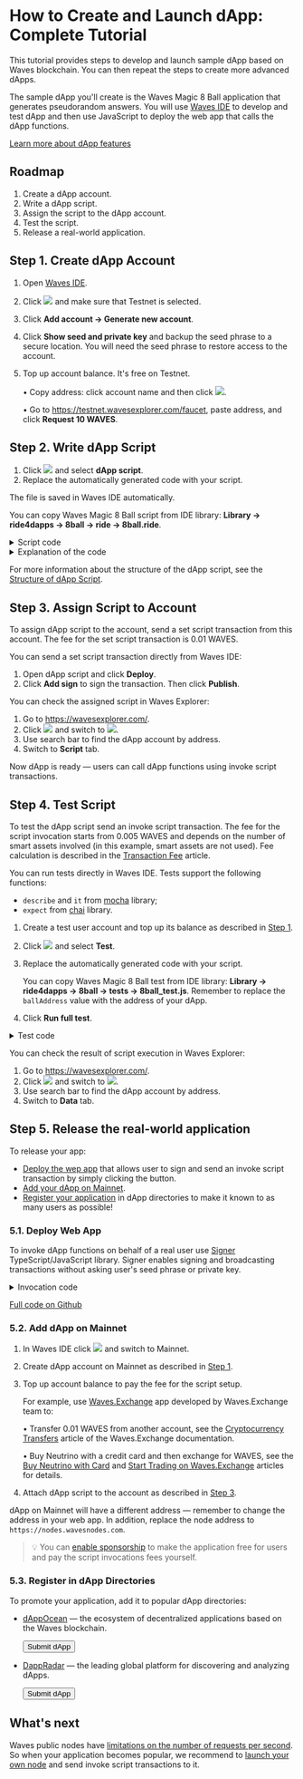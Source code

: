 # How to Create and Launch dApp: Complete Tutorial

This tutorial provides steps to develop and launch sample dApp based on Waves blockchain. You can then repeat the steps to create more advanced dApps.

The sample dApp you'll create is the Waves Magic 8 Ball application that generates pseudorandom answers. You will use [Waves IDE](https://waves-ide.com/) to develop and test dApp and then use JavaScript to deploy the web app that calls the dApp functions.

[Learn more about dApp features](/en/building-apps/smart-contracts/what-is-a-dapp)

## Roadmap

1. Create a dApp account.
2. Write a dApp script.
3. Assign the script to the dApp account.
4. Test the script.
5. Release a real-world application.

## Step 1. Create dApp Account

1. Open [Waves IDE](https://waves-ide.com/).
2. Click ![](./_assets/ide-settings.png) and make sure that Testnet is selected.
3. Click **Add account → Generate new account**.
4. Click **Show seed and private key** and backup the seed phrase to a secure location. You will need the seed phrase to restore access to the account.
5. Top up account balance. It's free on Testnet.

   • Copy address: click account name and then click ![](./_assets/copy-button.png).

   • Go to <https://testnet.wavesexplorer.com/faucet>, paste address, and click **Request 10 WAVES**.

## Step 2. Write dApp Script

1. Click ![](./_assets/add-script-button.png) and select **dApp script**.
2. Replace the automatically generated code with your script.

The file is saved in Waves IDE automatically.

You can copy Waves Magic 8 Ball script from IDE library: **Library → ride4dapps → 8ball → ride → 8ball.ride**.

<details><summary>Script code</summary>
<p>
<code>
{-# STDLIB_VERSION 3 #-}<br>
{-# CONTENT_TYPE DAPP #-}<br>
{-# SCRIPT_TYPE ACCOUNT #-}<br>
<br>
let answersCount = 20<br>
let answers = <br>
&nbsp;&nbsp;&nbsp;&nbsp;["It is certain.",<br>
&nbsp;&nbsp;&nbsp;&nbsp;"It is decidedly so.",<br>
&nbsp;&nbsp;&nbsp;&nbsp;"Without a doubt.",<br>
&nbsp;&nbsp;&nbsp;&nbsp;"Yes - definitely.",<br>
&nbsp;&nbsp;&nbsp;&nbsp;"You may rely on it.",<br>
&nbsp;&nbsp;&nbsp;&nbsp;"As I see it, yes.",<br>
&nbsp;&nbsp;&nbsp;&nbsp;"Most likely.",<br>
&nbsp;&nbsp;&nbsp;&nbsp;"Outlook good.",<br>
&nbsp;&nbsp;&nbsp;&nbsp;"Yes.",<br>
&nbsp;&nbsp;&nbsp;&nbsp;"Signs point to yes.",<br>
&nbsp;&nbsp;&nbsp;&nbsp;"Reply hazy, try again.",<br>
&nbsp;&nbsp;&nbsp;&nbsp;"Ask again later.",<br>
&nbsp;&nbsp;&nbsp;&nbsp;"Better not tell you now.",<br>
&nbsp;&nbsp;&nbsp;&nbsp;"Cannot predict now.",<br>
&nbsp;&nbsp;&nbsp;&nbsp;"Concentrate and ask again.",<br>
&nbsp;&nbsp;&nbsp;&nbsp;"Don't count on it.",<br>
&nbsp;&nbsp;&nbsp;&nbsp;"My reply is no.",<br>
&nbsp;&nbsp;&nbsp;&nbsp;"My sources say no.",<br>
&nbsp;&nbsp;&nbsp;&nbsp;"Outlook not so good.",<br>
&nbsp;&nbsp;&nbsp;&nbsp;"Very doubtful."]<br>
<br>
func getAnswer(question: String, previousAnswer: String) = {<br>
&nbsp;&nbsp;&nbsp;&nbsp;let hash = sha256(toBytes(question + previousAnswer))<br>
&nbsp;&nbsp;&nbsp;&nbsp;let index = toInt(hash)<br>
&nbsp;&nbsp;&nbsp;&nbsp;answers[index % answersCount]<br>
}<br>
<br>
func getPreviousAnswer(address: String) = {<br>
&nbsp;&nbsp;&nbsp;&nbsp;match getString(this, address + "_a") {<br>
&nbsp;&nbsp;&nbsp;&nbsp;&nbsp;&nbsp;&nbsp;&nbsp;case a: String => a<br>
&nbsp;&nbsp;&nbsp;&nbsp;&nbsp;&nbsp;&nbsp;&nbsp;case _ => address<br>
&nbsp;&nbsp;&nbsp;&nbsp;}<br>
}<br>
<br>
@Callable(i)<br>
func tellme(question: String) = {<br>
&nbsp;&nbsp;&nbsp;&nbsp;let callerAddress = toBase58String(i.caller.bytes)<br>
&nbsp;&nbsp;&nbsp;&nbsp;let answer = getAnswer(question, getPreviousAnswer(callerAddress))<br>
<br>
&nbsp;&nbsp;&nbsp;&nbsp;WriteSet([<br>
&nbsp;&nbsp;&nbsp;&nbsp;&nbsp;&nbsp;&nbsp;&nbsp;DataEntry(callerAddress + "_q", question),<br>
&nbsp;&nbsp;&nbsp;&nbsp;&nbsp;&nbsp;&nbsp;&nbsp;DataEntry(callerAddress + "_a", answer)<br>
&nbsp;&nbsp;&nbsp;&nbsp;&nbsp;&nbsp;&nbsp;&nbsp;])<br>
}<br>
</code>

</p>
</details>

<details><summary>Explanation of the code</summary>
<p>
dApp-script should start with the following directives:<br>
<code>
{-# STDLIB_VERSION 3 #-}<br>
{-# CONTENT_TYPE DAPP #-}<br>
{-# SCRIPT_TYPE ACCOUNT #-}<br>
</code>

After directives you can declare variables and auxiliary functions.

Callable functions should be marked with the `@Callable(i)` annotation. The `i` object contains invoke script transaction fields that the callable function can use. In this example we use the `i.caller.bytes` field that contains address of user account that called the function.
</p>
</details>

For more information about the structure of the dApp script, see the [Structure of dApp Script](/en/building-apps/smart-contracts/what-is-a-dapp#structure-of-dapp-script).

## Step 3. Assign Script to Account

To assign dApp script to the account, send a set script transaction from this account. The fee for the set script transaction is 0.01 WAVES.

You can send a set script transaction directly from Waves IDE:

1. Open dApp script and click **Deploy**.
2. Click **Add sign** to sign the transaction. Then click **Publish**.

You can check the assigned script in Waves Explorer:

1. Go to <https://wavesexplorer.com/>.
2. Click ![](./_assets/settings.png) and switch to ![](./_assets/testnet.png).
3. Use search bar to find the dApp account by address.
4. Switch to **Script** tab.

Now dApp is ready — users can call dApp functions using invoke script transactions.

## Step 4. Test Script

To test the dApp script send an invoke script transaction. The fee for the script invocation starts from 0.005 WAVES and depends on the number of smart assets involved (in this example, smart assets are not used). Fee calculation is described in the [Transaction Fee](/en/blockchain/transaction/transaction-fee) article.

You can run tests directly in Waves IDE. Tests support the following functions:
* `describe` and `it` from [mocha](https://mochajs.org/) library;
* `expect` from [chai](https://www.chaijs.com/) library.

1. Create a test user account and top up its balance as described in [Step 1](#step-1-create-dapp-account).
2. Click ![](./_assets/add-script-button.png) and select **Test**.
3. Replace the automatically generated code with your script.

   You can copy Waves Magic 8 Ball test from IDE library: **Library → ride4dapps → 8ball → tests → 8ball_test.js**. Remember to replace the `ballAddress` value with the address of your dApp.

4. Click **Run full test**.

<details><summary>Test code</summary>
<p>
<code>
describe('8 ball', () => {<br>
&nbsp;&nbsp;&nbsp;&nbsp;const ballAddress = "3N27HUMt4ddx2X7foQwZRmpFzg5PSzLrUgU"<br>
&nbsp;&nbsp;&nbsp;&nbsp;const question = "Test" + Date.now()<br>
&nbsp;&nbsp;&nbsp;&nbsp;const tx = invokeScript({fee: 500000, dApp: ballAddress, call:{function:"tellme", args:[{"type": "string", "value": question}]}, payment: null})<br>
<br>
&nbsp;&nbsp;&nbsp;&nbsp;it('Tx is mined in block', async function(){<br>
&nbsp;&nbsp;&nbsp;&nbsp;&nbsp;&nbsp;&nbsp;&nbsp;await broadcast(tx)<br>
&nbsp;&nbsp;&nbsp;&nbsp;&nbsp;&nbsp;&nbsp;&nbsp;await waitForTx(tx.id)<br>
&nbsp;&nbsp;&nbsp;&nbsp;})<br>
<br>
&nbsp;&nbsp;&nbsp;&nbsp;it('Question is in ball', async function(){<br>
&nbsp;&nbsp;&nbsp;&nbsp;&nbsp;&nbsp;&nbsp;&nbsp;await accountDataByKey(address()+"_q", ballAddress)<br>
&nbsp;&nbsp;&nbsp;&nbsp;&nbsp;&nbsp;&nbsp;&nbsp;&nbsp;&nbsp;&nbsp;&nbsp;.then(reslove => expect(reslove.value).to.equal(question))<br>
&nbsp;&nbsp;&nbsp;&nbsp;})<br>
})<br>
</code>
</p>
</details>

You can check the result of script execution in Waves Explorer:

1. Go to <https://wavesexplorer.com/>.
2. Click ![](./_assets/settings.png) and switch to ![](./_assets/testnet.png).
3. Use search bar to find the dApp account by address.
4. Switch to **Data** tab.

## Step 5. Release the real-world application

To release your app:

* [Deploy the wep app](#_5-1-deploy-web-app) that allows user to sign and send an invoke script transaction by simply clicking the button.
* [Add your dApp on Mainnet](#_5-2-add-dapp-on-mainnet).
* [Register your application](#_5-3-register-in-dapp-directories) in dApp directories to make it known to as many users as possible!

### 5.1. Deploy Web App

To invoke dApp functions on behalf of a real user use [Signer](/en/building-apps/waves-api-and-sdk/client-libraries/signer) TypeScript/JavaScript library. Signer enables signing and broadcasting transactions without asking user's seed phrase or private key.

<details><summary>Invocation code</summary>
<p>
<code>
await signer.invoke({<br>
&nbsp;&nbsp;&nbsp;&nbsp;dApp: ballAddress,<br>
&nbsp;&nbsp;&nbsp;&nbsp;call: {<br>
&nbsp;&nbsp;&nbsp;&nbsp;&nbsp;&nbsp;&nbsp;&nbsp;function: "tellme",<br>
&nbsp;&nbsp;&nbsp;&nbsp;&nbsp;&nbsp;&nbsp;&nbsp;args:[{"type": "string", "value": question}]<br>
&nbsp;&nbsp;&nbsp;&nbsp;}<br>
}).broadcast();<br>
</code>
</p>
</details>

[Full code on Github](https://github.com/elenaili/waves8ball)

### 5.2. Add dApp on Mainnet

1. In Waves IDE click ![](./_assets/ide-settings.png) and switch to Mainnet.
2. Create dApp account on Mainnet as described in [Step 1](#step-1-create-dapp-account).
3. Top up account balance to pay the fee for the script setup.

   For example, use [Waves.Exchange](https://waves.exchange/) app developed by Waves.Exchange team to:

   • Transfer 0.01 WAVES from another account, see the [Cryptocurrency Transfers](https://docs.waves.exchange/en/waves-exchange/waves-exchange-online-desktop/online-desktop-trs-gtw/online-desktop-trs-asset) article of the Waves.Exchange documentation.

   • Buy Neutrino with a credit card and then exchange for WAVES, see the [Buy Neutrino with Card](https://docs.waves.exchange/en/waves-exchange/waves-exchange-online-desktop/online-desktop-asset/online-desktop-staking#buy-neutrino-with-card) and [Start Trading on Waves.Exchange](https://docs.waves.exchange/en/waves-exchange/waves-exchange-online-desktop/online-desktop-trading) articles for details.

4. Attach dApp script to the account as described in [Step 3](#step-3-assign-script-to-account).

dApp on Mainnet will have a different address  — remember to change the address in your web app. In addition, replace the node address to ` https://nodes.wavesnodes.com`.

> :bulb: You can [enable sponsorship](/en/blockchain/waves-protocol/sponsored-fee) to make the application free for users and pay the script invocations fees yourself.

### 5.3. Register in dApp Directories

To promote your application, add it to popular dApp directories:

* [dAppOcean](https://www.dappocean.io) — the ecosystem of decentralized applications based on the Waves blockchain.

   <input value="Submit dApp" type="button" onclick="location.href='https://www.dappocean.io/dapps/submit'" />

* [DappRadar](https://dappradar.com) — the leading global platform for discovering and analyzing dApps.

   <input value="Submit dApp" type="button" onclick="location.href='https://dappradar.com/submit-dapp'" />

## What's next

Waves public nodes have [limitations on the number of requests per second](/en/waves-node/api-limitations-of-the-pool-of-public-nodes). So when your application becomes popular, we recommend to [launch your own node](/en/waves-node/how-to-install-a-node/how-to-install-a-node) and send invoke script transactions to it.
